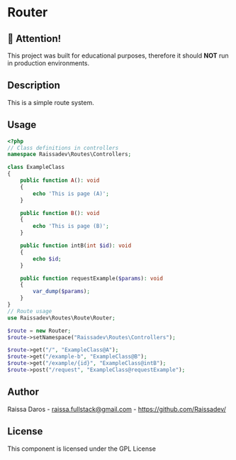 # Router

## :stop_sign: Attention!

This project was built for educational purposes, therefore it should **NOT** run in production environments.

## Description

This is a simple route system.

## Usage

```php
<?php
// Class definitions in controllers
namespace Raissadev\Routes\Controllers;

class ExampleClass
{
    public function A(): void
    {
        echo 'This is page (A)';
    }

    public function B(): void
    {
        echo 'This is page (B)';
    }

    public function intB(int $id): void
    {
        echo $id;
    }

    public function requestExample($params): void
    {
        var_dump($params);
    }
}
// Route usage
use Raissadev\Routes\Route\Router;

$route = new Router;
$route->setNamespace("Raissadev\Routes\Controllers");

$route->get("/", "ExampleClass@A");
$route->get("/example-b", "ExampleClass@B");
$route->get("/example/{id}", "ExampleClass@intB");
$route->post("/request", "ExampleClass@requestExample");

```

## Author
Raissa Daros - raissa.fullstack@gmail.com - https://github.com/Raissadev/

## License
This component is licensed under the GPL License

